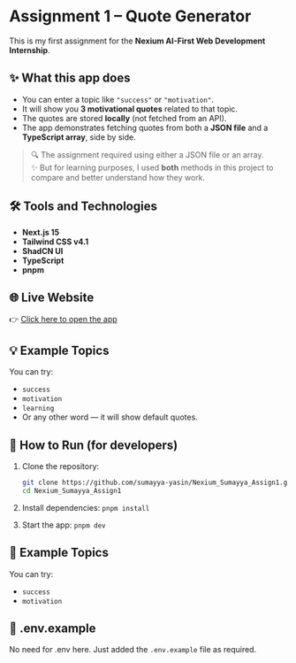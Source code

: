 # Assignment 1 – Quote Generator

This is my first assignment for the **Nexium AI-First Web Development Internship**.

## ✨ What this app does
- You can enter a topic like `"success"` or `"motivation"`.
- It will show you **3 motivational quotes** related to that topic.
- The quotes are stored **locally** (not fetched from an API).
- The app demonstrates fetching quotes from both a **JSON file** and a **TypeScript array**, side by side.

> 🔍 The assignment required using either a JSON file or an array.  
> ✨ But for learning purposes, I used **both** methods in this project to compare and better understand how they work.

## 🛠️ Tools and Technologies
- **Next.js 15**
- **Tailwind CSS v4.1**
- **ShadCN UI**
- **TypeScript**
- **pnpm**

## 🌐 Live Website
👉 [Click here to open the app](https://nexium-sumayya-assign1-8ct7.vercel.app/)

## 💡 Example Topics
You can try:
- `success`
- `motivation`
- `learning`
- Or any other word — it will show default quotes.

## 📁 How to Run (for developers)

1. Clone the repository:
   ```bash
   git clone https://github.com/sumayya-yasin/Nexium_Sumayya_Assign1.git
   cd Nexium_Sumayya_Assign1
   ```
2. Install dependencies:
`pnpm install`

3. Start the app:
`pnpm dev`

## 💬 Example Topics
You can try:
- `success`
- `motivation`

## 📄 .env.example
No need for .env here. Just added the `.env.example` file as required.